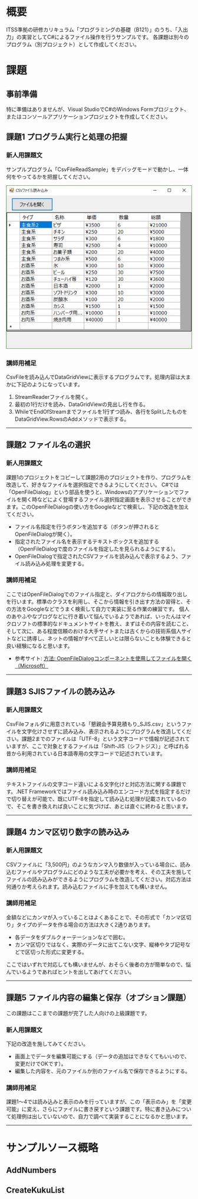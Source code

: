 # 概要
ITSS準拠の研修カリキュラム「プログラミングの基礎（B121）」のうち、「入出力」の実習としてC#によるファイル操作を行うサンプルです。
各課題は別々のプログラム（別プロジェクト）として作成してください。

# 課題

## 事前準備

特に準備はありませんが、Visual StudioでC#のWindows Formプロジェクト、またはコンソールアプリケーションプロジェクトを作成してください。

## 課題1 プログラム実行と処理の把握

### 新人用課題文
サンプルプログラム「CsvFileReadSample」をデバッグモードで動かし、一体何をやってるかを把握してください。

![CsvFileReadSample](images/CsvFileReadSampleForm.png)

### 講師用補足
CsvFileを読み込んでDataGridViewに表示するプログラムです。処理内容は大まかに下記のようになっています。

1. StreamReaderファイルを開く。
1. 最初の1行だけを読み、DataGridViewの見出し行を作る。
1. WhileでEndOfStreamまでファイルを1行ずつ読み、各行をSplitしたものをDataGridView.RowsのAddメソッドで表示する。



---

## 課題2 ファイル名の選択

### 新人用課題文
課題1のプロジェクトをコピーして課題2用のプロジェクトを作り、プログラムを改造して、好きなファイルを選択指定できるようにしてください。
C#では「OpenFileDialog」という部品を使うと、Windowsのアプリケーションでファイルを開く時などによく登場するファイル選択指定画面を表示させることができます。このOpenFileDialogの使い方をGoogleなどで検索し、下記の改造を加えてください。

- ファイル名指定を行うボタンを追加する（ボタンが押されるとOpenFileDialogが開く）。
- 指定されたファイル名を表示するテキストボックスを追加する（OpenFileDialogで度のファイルを指定したを見られるようにする）。
- OpenFileDialogで指定されたCSVファイルを読み込んで表示するよう、ファイル読み込み処理を変更する。

### 講師用補足
ここではOpenFileDialogでのファイル指定と、ダイアログからの情報取り出しを行います。標準のクラスを利用し、そこから情報を引き出す方法の習得と、その方法をGoogleなどでうまく検索して自力で実装に至る作業の練習です。
個人のあやふやなブログなどに行き着いて悩んでいるようであれば、いったんはマイクロソフトの標準的なドキュメントサイトを教え、まずはその内容を読むこと、そして次に、ある程度信頼のおける大手サイトまたは古くからの技術系個人サイトなどに誘導し、ネットの情報がすべて正しいとは限らないことも体験できると良い経験になると思います。

- 参考サイト: [方法: OpenFileDialogコンポーネントを使用してファイルを開く（Microsoft）](https://docs.microsoft.com/ja-jp/dotnet/framework/winforms/controls/how-to-open-files-using-the-openfiledialog-component)


---

## 課題3 SJISファイルの読み込み

### 新人用課題文
CsvFileフォルダに用意されている「懇親会予算見積もり_SJIS.csv」というファイルを文字化けさせずに読み込み、表示されるようにプログラムを改造してください。課題2までのファイルは「UTF-8」という文字コードで情報が記述されていますが、ここで対象とするファイルは「Shift-JIS（シフトジス）」と呼ばれる昔から利用されている日本語専用の文字コードで記述されています。

### 講師用補足
テキストファイルの文字コード違いによる文字化けと対応方法に関する課題です。.NET Frameworkではファイル読み込み時のエンコード方式を指定するだけで切り替えが可能で、既にUTF-8を指定して読み込む処理が記載されているので、そこを書き換えれば良いことに気づけば、あとは直ぐに終わると思います。



---

## 課題4 カンマ区切り数字の読み込み

### 新人用課題文
CSVファイルに「3,500円」のようなカンマ入り数値が入っている場合に、読み込むファイルやプログラムにどのような工夫が必要かを考え、その工夫を施してファイルの読み込みができるようにプログラムを改造してください。対応方法は何通りか考えられます。読み込むファイルに手を加えても構いません。

### 講師用補足
金額などにカンマが入っていることはよくあることで、その形式で「カンマ区切り」タイプのデータを作る場合の方法は大きく2通りあります。

- 各データをダブルクォーテーションなどで囲む。
- カンマ区切りではなく、実際のデータに出てこない文字、縦棒やタブ記号などで区切った形式に変更する。

ここではいずれで対応しても構いませんが、おそらく後者の方が簡単なので、悩んでいるようであればヒントを出してあげてください。



---

## 課題5 ファイル内容の編集と保存（オプション課題）
この課題はここまでの課題が完了した人向けの上級課題です。

### 新人用課題文
下記の改造を施してみてください。

- 画面上でデータを編集可能にする（データの追加はできなくてもいいので、変更だけでOKです）。
- 編集した内容を、元のファイルか別のファイル名で保存できるようにする。

### 講師用補足
課題1～4では読み込みと表示のみを行っていますが、この「表示のみ」を「変更可能」に変え、さらにファイルに書き戻すという課題です。特に書き込みについて処理例は出していないので、自力で調べて実装することになるかと思います。



---

# サンプルソース概略

## AddNumbers


## CreateKukuList


